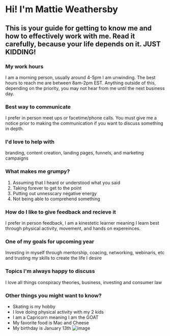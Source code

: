 # Hi! I'm Mattie Weathersby
## This is your guide for getting to know me and how to effectively work with me. Read it carefully, because your life depends on it. JUST KIDDING!
### My work hours
I am a morning person, usually around 4-5pm I am unwinding. The best hours to reach me are between 8am-2pm EST. Anything outside of this, depending on the priority, you may not hear from me until the next business day.
### Best way to communicate
I prefer in person meet ups or facetime/phone calls. You must give me a notice prior to making the communication if you want to discuss something in depth.
### I'd love to help with
branding, content creation, landing pages, funnels, and marketing campaigns
### What makes me grumpy?
1. Assuming that I heard or understood what you said
2. Taking forever to get to the point
3. Putting out unnesscary negative energy
4. Not being able to comprehend something
### How do I like to give feedback and recieve it
I prefer in person feedback, I am a kinestetic learner meaning I learn best through physical activity, movement, and hands on expereinces.
### One of my goals for upcoming year
Investing in myself through mentorship, coacing, networking, webinaris, etc and trusting my skills to create the life I desire
### Topics I'm always happy to discuss
I love all things conspiracy theories, business, investing and consumer law
### Other things you might want to know?
- Skating is my hobby
- I love doing physical activity with my 2 kids
- I am a Capricorn meaning I am the GOAT
- My favorite food is Mac and Cheese
- My birthday is January 13th
  ![image](https://github.com/user-attachments/assets/50096da2-a4e0-4b0f-9169-d8fffffeaa01)

